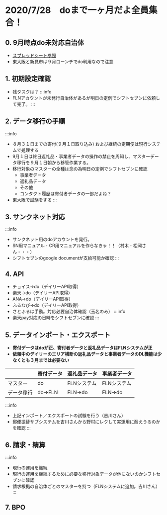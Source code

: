 # 2020/7/28　doまで一ヶ月だよ全員集合！
## 0. 9月時点do未対応自治体
* [スプレッドシート参照](https://docs.google.com/spreadsheets/d/1wRJHOH4kwU_LIL4b5nYiTdycDGWhpsTuPxJ8P1-XGMc/edit#gid=860630467)
* 東大阪と新見市は９月ローンチでdo利用なので注意
## 1. 初期設定確認
* 残タスクは？
:::info
* FLNアカウントが未発行自治体があるが明日の定例でシフトセブンに依頼して完了。
:::
## 2. データ移行の手順
:::info
* ８月３１日までの寄付(９月１日取り込み) および継続の定期便は現行システムで処理する
* 9月１日は終日返礼品・事業者データの操作の禁止を周知し、マスターデータ移行を９月１日朝から移管作業する。
* 移行対象のマスターの全種は念の為明日の定例でシフトセブンに確認
    * 事業者データ
    * 返礼品データ
    * その他
    * コンタクト履歴は寄付者データの一部だよね？
* 東大阪で試験をする
:::
## 3. サンクネット対応
:::info
* サンクネット用のdoアカウントを発行。
* SN用マニュアル・CR用マニュアルを作らなきゃ！！（村木・松岡さん・・・）
* シフトセブンのgoogle documentが支給可能か確認 
:::
## 4. API
* チョイス→do（デイリーAPI取得）
* 楽天→do（デイリーAPI取得）
* ANA→do（デイリーAPI取得）
* ふるなび→do（デイリーAPI取得）
* さとふるは手動。対応必要自治体確認（玉名のみ）
:::info
* 楽天pay対応の日時をシフトセブンに確認
:::
## 5. データインポート・エクスポート
* **寄付データはdoが正、寄付者データと返礼品データはFLNシステムが正**
* **依頼中のデイリーのエリア横断の返礼品データと事業者データのDL機能は少なくとも３月までは必要ない**


|  | 寄付データ | 返礼品データ | 事業者データ |
| -------- | -------- | -------- | -------- |
| マスター | do | FLNシステム | FLNシステム |
| データ移行     | do→FLN     | FLN→do  | FLN→do |

:::info
* 上記インポート／エクスポートの試験を行う（吉川さん）
* 郵便振替サブシステムを吉川さんから野村にレクして実運用に耐えうるのかを確認
:::
## 6. 請求・精算
:::info
* 現行の運用を継続
* 現行の運用を継続するために必要な移行対象データが他にないのかシフトセブンに確認
* 請求根拠の自治体ごとのマスターを持つ（FLNシステムに追加。吉川さん）
:::
## 7. BPO




